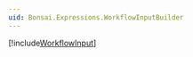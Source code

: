 ```yaml
---
uid: Bonsai.Expressions.WorkflowInputBuilder
---
```


[!include[WorkflowInput](~/articles/expressions-workflowinput.md)]